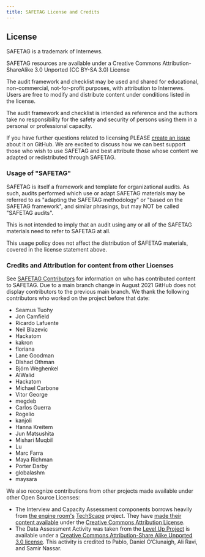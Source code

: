 ```yaml
---
title: SAFETAG License and Credits
---
```

## License

SAFETAG is a trademark of Internews.

SAFETAG resources are available under a Creative Commons Attribution-ShareAlike 3.0 Unported (CC BY-SA 3.0) License

The audit framework and checklist may be used and shared for educational, non-commercial, not-for-profit purposes, with attribution to Internews. Users are free to modify and distribute content under conditions listed in the license.

The audit framework and checklist is intended as reference and the authors take no responsibility for the safety and security of persons using them in a personal or professional capacity.

If you have further questions related to licensing PLEASE [create an issue](https://github.com/SAFETAG/SAFETAG/issues) about it on GitHub. We are excited to discuss how we can best support those who wish to use SAFETAG and best attribute those whose content we adapted or redistributed through SAFETAG.

### Usage of "SAFETAG"

SAFETAG is itself a framework and template for organizational audits.  As such, audits performed which use or adapt SAFETAG materials may be referred to as "adapting the SAFETAG methodology" or "based on the SAFETAG framework", and similar phrasings, but may NOT be called "SAFETAG audits".

This is not intended to imply that an audit using any or all of the SAFETAG materials need to refer to SAFETAG at all.

This usage policy does not affect the distribution of SAFETAG materials, covered in the license statement above.

### Credits and Attribution for content from other Licenses

See [SAFETAG Contributors](https://github.com/SAFETAG/SAFETAG/graphs/contributors) for information on who has contributed content to SAFETAG. Due to a main branch change in August 2021 GitHub does not display contributors to the previous main branch. We thank the following contributors who worked on the project before that date:

* Seamus Tuohy
* Jon Camfield
* Ricardo Lafuente
* Neil Blazevic
* Hackatom
* kakron
* floriana
* Lane Goodman
* Dlshad Othman
* Björn Weghenkel
* AlWalid
* Hackatom
* Michael Carbone
* Vitor George
* megdeb
* Carlos Guerra
* Rogelio
* kanjoli
* Hanna Kreitem
* Jun Matsushita
* Mishari Muqbil
* Lu
* Marc Farra
* Maya Richman
* Porter Darby
* globalashm
* maysara

We also recognize contributions from other projects made available under other Open Source Licenses:

* The Interview and Capacity Assessment components borrows heavily from [the engine room's](https://www.theengineroom.org) [TechScape](https://www.theengineroom.org/projects/techscape/) project. They have [made their content available](https://www.theengineroom.org/attribution-policy/) under the [Creative Commons Attribution License](https://creativecommons.org/licenses/by/3.0/us/).
* The Data Assessment Activity was taken from the [Level Up Project](https://level-up.cc) is available under a [Creative Commons Attribution-Share Alike Unported 3.0 license](https://creativecommons.org/licenses/by-sa/3.0/). This activity is credited to Pablo, Daniel O’Clunaigh, Ali Ravi, and Samir Nassar.

